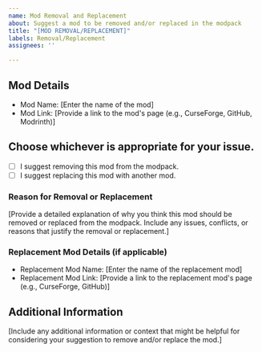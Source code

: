 ```yaml
---
name: Mod Removal and Replacement
about: Suggest a mod to be removed and/or replaced in the modpack
title: "[MOD REMOVAL/REPLACEMENT]"
labels: Removal/Replacement
assignees: ''

---
```


## Mod Details
- Mod Name: [Enter the name of the mod]
- Mod Link: [Provide a link to the mod's page (e.g., CurseForge, GitHub, Modrinth)]

## Choose whichever is appropriate for your issue.
- [ ] I suggest removing this mod from the modpack.
- [ ] I suggest replacing this mod with another mod.

### Reason for Removal or Replacement
[Provide a detailed explanation of why you think this mod should be removed or replaced from the modpack. Include any issues, conflicts, or reasons that justify the removal or replacement.]

### Replacement Mod Details (if applicable)
- Replacement Mod Name: [Enter the name of the replacement mod]
- Replacement Mod Link: [Provide a link to the replacement mod's page (e.g., CurseForge, GitHub)]

## Additional Information
[Include any additional information or context that might be helpful for considering your suggestion to remove and/or replace the mod.]
